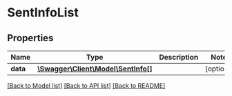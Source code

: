 # SentInfoList

## Properties
Name | Type | Description | Notes
------------ | ------------- | ------------- | -------------
**data** | [**\Swagger\Client\Model\SentInfo[]**](SentInfo.md) |  | [optional] 

[[Back to Model list]](../README.md#documentation-for-models) [[Back to API list]](../README.md#documentation-for-api-endpoints) [[Back to README]](../README.md)


